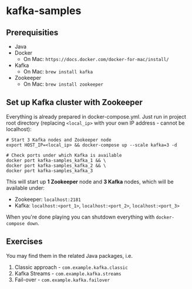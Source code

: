 # kafka-samples

## Prerequisities
* Java
* Docker
    * On Mac: `https://docs.docker.com/docker-for-mac/install/`
* Kafka
    * On Mac: `brew install kafka`
* Zookeeper
    * On Mac: `brew install zookeeper`

## Set up Kafka cluster with Zookeeper
Everything is already prepared in docker-compose.yml. Just run in project root directory (replacing `<local_ip>` with your own IP address - cannot be localhost):
```
# Start 3 Kafka nodes and Zookeeper node
export HOST_IP=<local_ip> && docker-compose up --scale kafka=3 -d

# Check ports under which Kafka is available
docker port kafka-samples_kafka_1 && \
docker port kafka-samples_kafka_2 && \
docker port kafka-samples_kafka_3
```
This will start up **1 Zookeeper** node and **3 Kafka** nodes, which will be available under:
* Zookeeper: `localhost:2181`
* Kafka: `localhost:<port_1>`, `localhost:<port_2>`, `localhost:<port_3>`

When you're done playing you can shutdown everything with `docker-compose down`.

## Exercises
You may find them in the related Java packages, i.e.
1. Classic approach - `com.example.kafka.classic`
2. Kafka Streams - `com.example.kafka.streams`
3. Fail-over - `com.example.kafka.failover`
